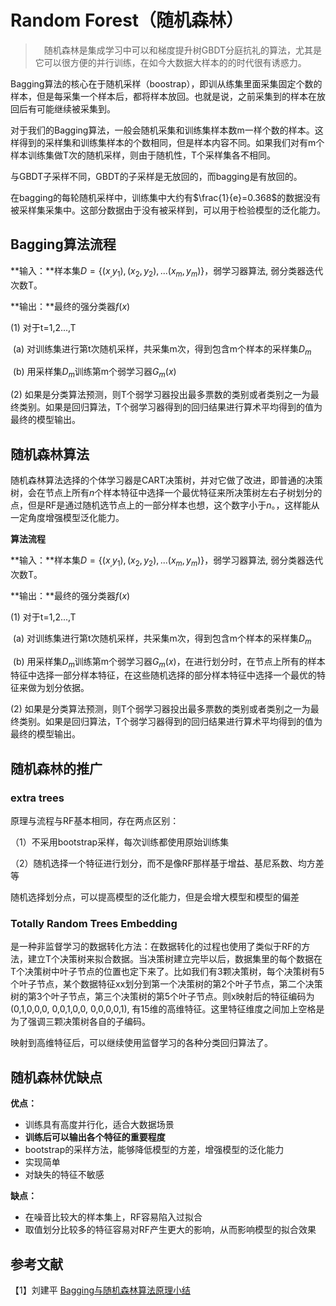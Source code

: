 # Random Forest（随机森林）

> 　随机森林是集成学习中可以和梯度提升树GBDT分庭抗礼的算法，尤其是它可以很方便的并行训练，在如今大数据大样本的的时代很有诱惑力。

Bagging算法的核心在于随机采样（boostrap），即训从练集里面采集固定个数的样本，但是每采集一个样本后，都将样本放回。也就是说，之前采集到的样本在放回后有可能继续被采集到。

对于我们的Bagging算法，一般会随机采集和训练集样本数m一样个数的样本。这样得到的采样集和训练集样本的个数相同，但是样本内容不同。如果我们对有m个样本训练集做T次的随机采样，则由于随机性，T个采样集各不相同。

与GBDT子采样不同，GBDT的子采样是无放回的，而bagging是有放回的。

在bagging的每轮随机采样中，训练集中大约有$\frac{1}{e}=0.368$的数据没有被采样集采集中。这部分数据由于没有被采样到，可以用于检验模型的泛化能力。

## Bagging算法流程

**输入：**样本集$D=\{(x_,y_1),(x_2,y_2), ...(x_m,y_m)\}$，弱学习器算法, 弱分类器迭代次数T。

**输出：**最终的强分类器$f(x)$

(1) 对于t=1,2...,T

​	(a) 对训练集进行第t次随机采样，共采集m次，得到包含m个样本的采样集$D_m$

​	(b) 用采样集$D_m$训练第m个弱学习器$G_m(x)$

(2) 如果是分类算法预测，则T个弱学习器投出最多票数的类别或者类别之一为最终类别。如果是回归算法，T个弱学习器得到的回归结果进行算术平均得到的值为最终的模型输出。

## 随机森林算法

随机森林算法选择的个体学习器是CART决策树，并对它做了改进，即普通的决策树，会在节点上所有$n$个样本特征中选择一个最优特征来所决策树左右子树划分的点，但是RF是通过随机选节点上的一部分样本也想，这个数字小于$n$。，这样能从一定角度增强模型泛化能力。

**算法流程**

**输入：**样本集$D=\{(x_,y_1),(x_2,y_2), ...(x_m,y_m)\}$，弱学习器算法, 弱分类器迭代次数T。

**输出：**最终的强分类器$f(x)$

(1) 对于t=1,2...,T

​	(a) 对训练集进行第t次随机采样，共采集m次，得到包含m个样本的采样集$D_m$

​	(b) 用采样集$D_m$训练第m个弱学习器$G_m(x)$，在进行划分时，在节点上所有的样本特征中选择一部分样本特征，在这些随机选择的部分样本特征中选择一个最优的特征来做为划分依据。

(2) 如果是分类算法预测，则T个弱学习器投出最多票数的类别或者类别之一为最终类别。如果是回归算法，T个弱学习器得到的回归结果进行算术平均得到的值为最终的模型输出。

## 随机森林的推广

### extra trees

原理与流程与RF基本相同，存在两点区别：

（1）不采用bootstrap采样，每次训练都使用原始训练集

（2）随机选择一个特征进行划分，而不是像RF那样基于增益、基尼系数、均方差等

随机选择划分点，可以提高模型的泛化能力，但是会增大模型和模型的偏差

### Totally Random Trees Embedding

是一种非监督学习的数据转化方法：在数据转化的过程也使用了类似于RF的方法，建立T个决策树来拟合数据。当决策树建立完毕以后，数据集里的每个数据在T个决策树中叶子节点的位置也定下来了。比如我们有3颗决策树，每个决策树有5个叶子节点，某个数据特征xx划分到第一个决策树的第2个叶子节点，第二个决策树的第3个叶子节点，第三个决策树的第5个叶子节点。则x映射后的特征编码为(0,1,0,0,0,     0,0,1,0,0,     0,0,0,0,1), 有15维的高维特征。这里特征维度之间加上空格是为了强调三颗决策树各自的子编码。

映射到高维特征后，可以继续使用监督学习的各种分类回归算法了。

## 随机森林优缺点

**优点：**

- 训练具有高度并行化，适合大数据场景
- **训练后可以输出各个特征的重要程度**
- bootstrap的采样方法，能够降低模型的方差，增强模型的泛化能力
- 实现简单
- 对缺失的特征不敏感

**缺点：**

- 在噪音比较大的样本集上，RF容易陷入过拟合
- 取值划分比较多的特征容易对RF产生更大的影响，从而影响模型的拟合效果

## 参考文献

【1】刘建平 [Bagging与随机森林算法原理小结](http://www.cnblogs.com/pinard/p/6156009.html)







